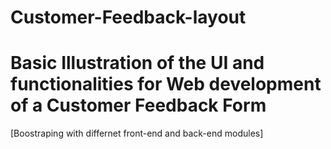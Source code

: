 # Customer-Feedback-layout
# Basic Illustration of the UI and functionalities for Web development of a Customer Feedback Form 
[Boostraping with differnet front-end and back-end modules]
